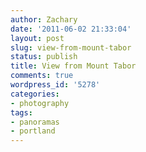 ```yaml
---
author: Zachary 
date: '2011-06-02 21:33:04'
layout: post
slug: view-from-mount-tabor
status: publish
title: View from Mount Tabor
comments: true
wordpress_id: '5278'
categories:
- photography
tags:
- panoramas
- portland
---
```


<div class="image" id="5264/5791807543"></div>
